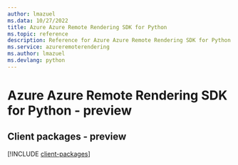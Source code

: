 ```yaml
---
author: lmazuel
ms.data: 10/27/2022
title: Azure Azure Remote Rendering SDK for Python
ms.topic: reference
description: Reference for Azure Azure Remote Rendering SDK for Python
ms.service: azureremoterendering
ms.author: lmazuel
ms.devlang: python
---
```

# Azure Azure Remote Rendering SDK for Python - preview

## Client packages - preview
[!INCLUDE [client-packages](azure-remote-rendering-client-index.md)]